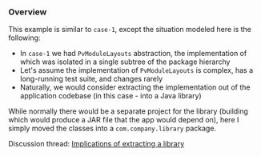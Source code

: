 ### Overview

This example is similar to `case-1`, except the situation modeled here is the following:

- In `case-1` we had `PvModuleLayouts` abstraction, the implementation of which was isolated in a single subtree of the package hierarchy
- Let's assume the implementation of `PvModuleLayouts` is complex, has a long-running test suite, and changes rarely
- Naturally, we would consider extracting the implementation out of the application codebase (in this case - into a Java library)

While normally there would be a separate project for the library (building which would produce a JAR file that the app would depend on),
here I simply moved the classes into a `com.company.library` package.

Discussion thread: [Implications of extracting a library](https://github.com/grimsa/practice--packaging/discussions/2)